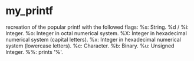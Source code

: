 # my_printf
recreation of the popular printf with the followed flags: %s:         String. %d / %i:    Integer. %o:         Integer in octal numerical system.  %X:         Integer in hexadecimal numerical system (capital letters). %x:         Integer in hexadecimal numerical system (lowercase letters). %c:         Character. %b:         Binary. %u:         Unsigned Integer. %%:         prints '%'.
